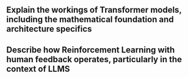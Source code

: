 ## Explain the workings of Transformer models, including the mathematical foundation and architecture specifics

## Describe how Reinforcement Learning with human feedback operates, particularly in the context of LLMS

